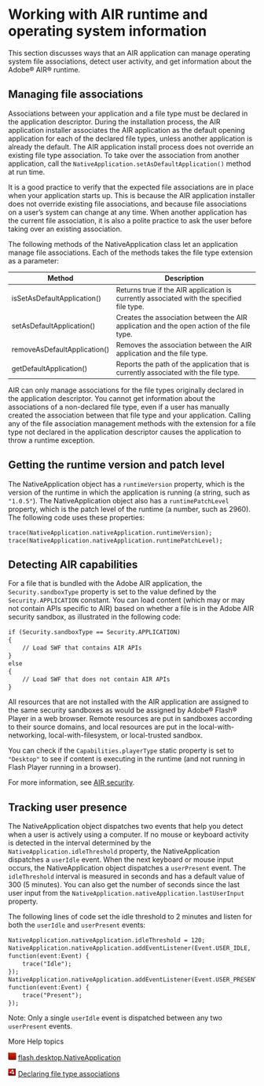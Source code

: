 # Working with AIR runtime and operating system information

This section discusses ways that an AIR application can manage operating system
file associations, detect user activity, and get information about the Adobe®
AIR® runtime.

## Managing file associations

Associations between your application and a file type must be declared in the
application descriptor. During the installation process, the AIR application
installer associates the AIR application as the default opening application for
each of the declared file types, unless another application is already the
default. The AIR application install process does not override an existing file
type association. To take over the association from another application, call
the `NativeApplication.setAsDefaultApplication()` method at run time.

It is a good practice to verify that the expected file associations are in place
when your application starts up. This is because the AIR application installer
does not override existing file associations, and because file associations on a
user’s system can change at any time. When another application has the current
file association, it is also a polite practice to ask the user before taking
over an existing association.

The following methods of the NativeApplication class let an application manage
file associations. Each of the methods takes the file type extension as a
parameter:

| Method                       | Description                                                                               |
| ---------------------------- | ----------------------------------------------------------------------------------------- |
| isSetAsDefaultApplication()  | Returns true if the AIR application is currently associated with the specified file type. |
| setAsDefaultApplication()    | Creates the association between the AIR application and the open action of the file type. |
| removeAsDefaultApplication() | Removes the association between the AIR application and the file type.                    |
| getDefaultApplication()      | Reports the path of the application that is currently associated with the file type.      |

AIR can only manage associations for the file types originally declared in the
application descriptor. You cannot get information about the associations of a
non-declared file type, even if a user has manually created the association
between that file type and your application. Calling any of the file association
management methods with the extension for a file type not declared in the
application descriptor causes the application to throw a runtime exception.

## Getting the runtime version and patch level

The NativeApplication object has a `runtimeVersion` property, which is the
version of the runtime in which the application is running (a string, such as
`"1.0.5"`). The NativeApplication object also has a `runtimePatchLevel`
property, which is the patch level of the runtime (a number, such as 2960). The
following code uses these properties:

    trace(NativeApplication.nativeApplication.runtimeVersion);
    trace(NativeApplication.nativeApplication.runtimePatchLevel);

## Detecting AIR capabilities

For a file that is bundled with the Adobe AIR application, the
`Security.sandboxType` property is set to the value defined by the
`Security.APPLICATION` constant. You can load content (which may or may not
contain APIs specific to AIR) based on whether a file is in the Adobe AIR
security sandbox, as illustrated in the following code:

    if (Security.sandboxType == Security.APPLICATION)
    {
        // Load SWF that contains AIR APIs
    }
    else
    {
        // Load SWF that does not contain AIR APIs
    }

All resources that are not installed with the AIR application are assigned to
the same security sandboxes as would be assigned by Adobe® Flash® Player in a
web browser. Remote resources are put in sandboxes according to their source
domains, and local resources are put in the local-with-networking,
local-with-filesystem, or local-trusted sandbox.

You can check if the `Capabilities.playerType` static property is set to
`"Desktop"` to see if content is executing in the runtime (and not running in
Flash Player running in a browser).

For more information, see [AIR security](../security/air-security/index.md).

## Tracking user presence

The NativeApplication object dispatches two events that help you detect when a
user is actively using a computer. If no mouse or keyboard activity is detected
in the interval determined by the `NativeApplication.idleThreshold` property,
the NativeApplication dispatches a `userIdle` event. When the next keyboard or
mouse input occurs, the NativeApplication object dispatches a `userPresent`
event. The `idleThreshold` interval is measured in seconds and has a default
value of 300 (5 minutes). You can also get the number of seconds since the last
user input from the `NativeApplication.nativeApplication.lastUserInput`
property.

The following lines of code set the idle threshold to 2 minutes and listen for
both the `userIdle` and `userPresent` events:

    NativeApplication.nativeApplication.idleThreshold = 120;
    NativeApplication.nativeApplication.addEventListener(Event.USER_IDLE, function(event:Event) {
        trace("Idle");
    });
    NativeApplication.nativeApplication.addEventListener(Event.USER_PRESENT, function(event:Event) {
        trace("Present");
    });

Note: Only a single `userIdle` event is dispatched between any two `userPresent`
events.

More Help topics

![](../img/flashplatformLinkIndicator.png)
[flash.desktop.NativeApplication](https://help.adobe.com//en_US/FlashPlatform/reference/actionscript/3/flash/desktop/NativeApplication.html "https://help.adobe.com//en_US/FlashPlatform/reference/actionscript/3/flash/desktop/NativeApplication.html")

![](../img/airLinkIndicator.png)
[Declaring file type associations](https://help.adobe.com//en_US/air/build/WS5b3ccc516d4fbf351e63e3d118666ade46-7cc3.html "https://help.adobe.com//en_US/air/build/WS5b3ccc516d4fbf351e63e3d118666ade46-7cc3.html")
